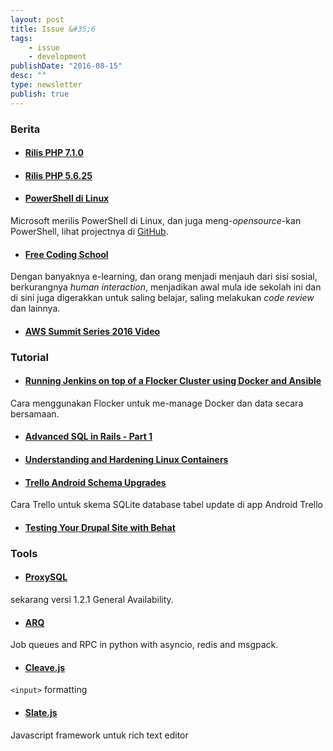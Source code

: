 ```yaml
---
layout: post
title: Issue &#35;6
tags:
    - issue
    - development
publishDate: "2016-08-15"
desc: ""
type: newsletter
publish: true
---
```


### Berita
- #### [Rilis PHP 7.1.0](http://php.net/index.php#id2016-08-18-3)
- #### [Rilis PHP 5.6.25](http://php.net/index.php#id2016-08-18-2)
- #### [PowerShell di Linux](https://msdn.microsoft.com/en-us/powershell)
Microsoft merilis PowerShell di Linux, dan juga meng-_opensource_-kan PowerShell, lihat projectnya di [GitHub](https://github.com/PowerShell/PowerShell).
- #### [Free Coding School](http://arstechnica.com/business/2016/08/can-42-us-a-free-coding-school-run-by-a-french-billionaire-actually-work/)
Dengan banyaknya e-learning, dan orang menjadi menjauh dari sisi sosial, berkurangnya _human interaction_, menjadikan awal mula ide sekolah ini dan di sini juga digerakkan untuk saling belajar, saling melakukan _code review_ dan lainnya.
- #### [AWS Summit Series 2016 Video](https://www.youtube.com/playlist?list=PLhr1KZpdzukdZDanwSMYah_-8rRMO2m65)


### Tutorial
- #### [Running Jenkins on top of a Flocker Cluster using Docker and Ansible](https://medium.com/@yoanis_gil/running-jenkins-on-top-of-a-flocker-cluster-using-docker-and-ansible-ccad738e2888#.8e76mox12)
Cara menggunakan Flocker untuk me-manage Docker dan data secara bersamaan.
- #### [Advanced SQL in Rails - Part 1](http://brewhouse.io/2016/08/04/sql-in-rails.html)
- #### [Understanding and Hardening Linux Containers](https://www.nccgroup.trust/globalassets/our-research/us/whitepapers/2016/april/ncc_group_understanding_hardening_linux_containers-10pdf/)
- #### [Trello Android Schema Upgrades](https://tech.trello.com/android-schemas/)
Cara Trello untuk skema SQLite database tabel update di app Android Trello 
- #### [Testing Your Drupal Site with Behat](https://www.phparch.com/2016/08/testing-your-drupal-site-with-behat/)




### Tools
- #### [ProxySQL](https://github.com/sysown/proxysql/releases) 
sekarang versi 1.2.1 General Availability.
- #### [ARQ](https://samuelcolvin.github.io/arq/index.html) 
Job queues and RPC in python with asyncio, redis and msgpack.
- #### [Cleave.js](http://nosir.github.io/cleave.js/)
`<input>` formatting
- #### [Slate.js](http://slatejs.org/)
Javascript framework untuk rich text editor
